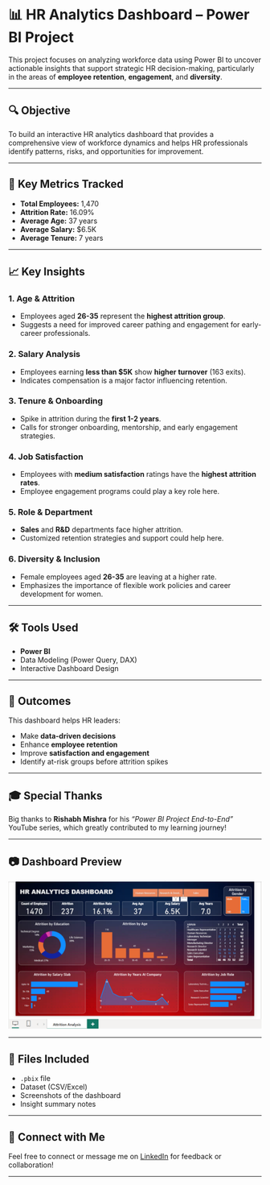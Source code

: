 # 📊 HR Analytics Dashboard – Power BI Project

This project focuses on analyzing workforce data using Power BI to uncover actionable insights that support strategic HR decision-making, particularly in the areas of **employee retention**, **engagement**, and **diversity**.

---

## 🔍 Objective

To build an interactive HR analytics dashboard that provides a comprehensive view of workforce dynamics and helps HR professionals identify patterns, risks, and opportunities for improvement.

---

## 📌 Key Metrics Tracked

- **Total Employees:** 1,470  
- **Attrition Rate:** 16.09%  
- **Average Age:** 37 years  
- **Average Salary:** $6.5K  
- **Average Tenure:** 7 years  

---

## 📈 Key Insights

### 1. Age & Attrition
- Employees aged **26-35** represent the **highest attrition group**.
- Suggests a need for improved career pathing and engagement for early-career professionals.

### 2. Salary Analysis
- Employees earning **less than $5K** show **higher turnover** (163 exits).
- Indicates compensation is a major factor influencing retention.

### 3. Tenure & Onboarding
- Spike in attrition during the **first 1-2 years**.
- Calls for stronger onboarding, mentorship, and early engagement strategies.

### 4. Job Satisfaction
- Employees with **medium satisfaction** ratings have the **highest attrition rates**.
- Employee engagement programs could play a key role here.

### 5. Role & Department
- **Sales** and **R&D** departments face higher attrition.
- Customized retention strategies and support could help here.

### 6. Diversity & Inclusion
- Female employees aged **26-35** are leaving at a higher rate.
- Emphasizes the importance of flexible work policies and career development for women.

---

## 🛠️ Tools Used

- **Power BI**
- Data Modeling (Power Query, DAX)
- Interactive Dashboard Design

---

## 🌟 Outcomes

This dashboard helps HR leaders:
- Make **data-driven decisions**
- Enhance **employee retention**
- Improve **satisfaction and engagement**
- Identify at-risk groups before attrition spikes

---

## 🎓 Special Thanks

Big thanks to **Rishabh Mishra** for his *“Power BI Project End-to-End”* YouTube series, which greatly contributed to my learning journey!

---

## 📷 Dashboard Preview

![HR Analytics Dashboard](img.PNG)

---

## 📁 Files Included

- `.pbix` file
- Dataset (CSV/Excel)
- Screenshots of the dashboard
- Insight summary notes

---

## 🔗 Connect with Me

Feel free to connect or message me on [LinkedIn](https://linkedin.com/in/yourprofile) for feedback or collaboration!

---

